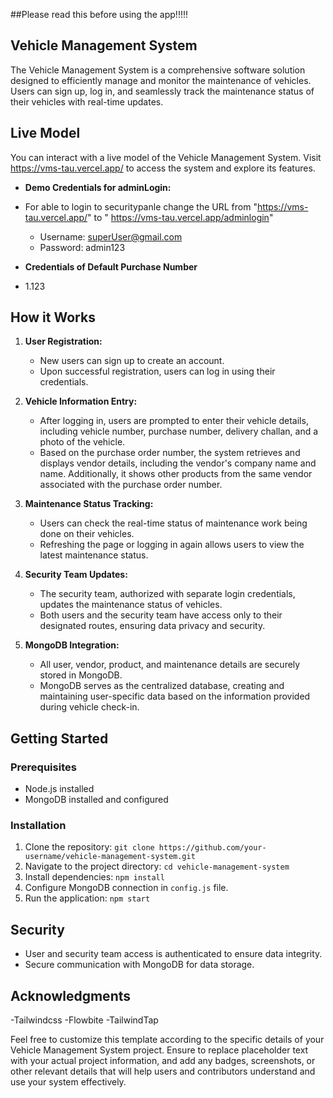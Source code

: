 ##Please read this before using the app!!!!!

## Vehicle Management System

The Vehicle Management System is a comprehensive software solution designed to efficiently manage and monitor the maintenance of vehicles. Users can sign up, log in, and seamlessly track the maintenance status of their vehicles with real-time updates.

## Live Model

You can interact with a live model of the Vehicle Management System. Visit https://vms-tau.vercel.app/ to access the system and explore its features.

- **Demo Credentials for adminLogin:**
- For able to login to securitypanle change the URL from  "https://vms-tau.vercel.app/" to " https://vms-tau.vercel.app/adminlogin"
  - Username: superUser@gmail.com
  - Password: admin123

- **Credentials of Default Purchase Number**
- 1.123




## How it Works

1. **User Registration:**
   - New users can sign up to create an account.
   - Upon successful registration, users can log in using their credentials.

2. **Vehicle Information Entry:**
   - After logging in, users are prompted to enter their vehicle details, including vehicle number, purchase number, delivery challan, and a photo of the vehicle.
   - Based on the purchase order number, the system retrieves and displays vendor details, including the vendor's company name and name. Additionally, it shows other products from the same vendor associated with the purchase order number.

3. **Maintenance Status Tracking:**
   - Users can check the real-time status of maintenance work being done on their vehicles.
   - Refreshing the page or logging in again allows users to view the latest maintenance status.

4. **Security Team Updates:**
   - The security team, authorized with separate login credentials, updates the maintenance status of vehicles.
   - Both users and the security team have access only to their designated routes, ensuring data privacy and security.

5. **MongoDB Integration:**
   - All user, vendor, product, and maintenance details are securely stored in MongoDB.
   - MongoDB serves as the centralized database, creating and maintaining user-specific data based on the information provided during vehicle check-in.

## Getting Started

### Prerequisites

- Node.js installed
- MongoDB installed and configured

### Installation

1. Clone the repository: `git clone https://github.com/your-username/vehicle-management-system.git`
2. Navigate to the project directory: `cd vehicle-management-system`
3. Install dependencies: `npm install`
4. Configure MongoDB connection in `config.js` file.
5. Run the application: `npm start`

## Security

- User and security team access is authenticated to ensure data integrity.
- Secure communication with MongoDB for data storage.


## Acknowledgments

-Tailwindcss
-Flowbite
-TailwindTap

Feel free to customize this template according to the specific details of your Vehicle Management System project. Ensure to replace placeholder text with your actual project information, and add any badges, screenshots, or other relevant details that will help users and contributors understand and use your system effectively.
